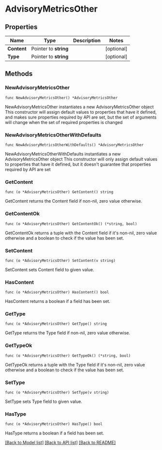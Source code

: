 # AdvisoryMetricsOther

## Properties

Name | Type | Description | Notes
------------ | ------------- | ------------- | -------------
**Content** | Pointer to **string** |  | [optional] 
**Type** | Pointer to **string** |  | [optional] 

## Methods

### NewAdvisoryMetricsOther

`func NewAdvisoryMetricsOther() *AdvisoryMetricsOther`

NewAdvisoryMetricsOther instantiates a new AdvisoryMetricsOther object
This constructor will assign default values to properties that have it defined,
and makes sure properties required by API are set, but the set of arguments
will change when the set of required properties is changed

### NewAdvisoryMetricsOtherWithDefaults

`func NewAdvisoryMetricsOtherWithDefaults() *AdvisoryMetricsOther`

NewAdvisoryMetricsOtherWithDefaults instantiates a new AdvisoryMetricsOther object
This constructor will only assign default values to properties that have it defined,
but it doesn't guarantee that properties required by API are set

### GetContent

`func (o *AdvisoryMetricsOther) GetContent() string`

GetContent returns the Content field if non-nil, zero value otherwise.

### GetContentOk

`func (o *AdvisoryMetricsOther) GetContentOk() (*string, bool)`

GetContentOk returns a tuple with the Content field if it's non-nil, zero value otherwise
and a boolean to check if the value has been set.

### SetContent

`func (o *AdvisoryMetricsOther) SetContent(v string)`

SetContent sets Content field to given value.

### HasContent

`func (o *AdvisoryMetricsOther) HasContent() bool`

HasContent returns a boolean if a field has been set.

### GetType

`func (o *AdvisoryMetricsOther) GetType() string`

GetType returns the Type field if non-nil, zero value otherwise.

### GetTypeOk

`func (o *AdvisoryMetricsOther) GetTypeOk() (*string, bool)`

GetTypeOk returns a tuple with the Type field if it's non-nil, zero value otherwise
and a boolean to check if the value has been set.

### SetType

`func (o *AdvisoryMetricsOther) SetType(v string)`

SetType sets Type field to given value.

### HasType

`func (o *AdvisoryMetricsOther) HasType() bool`

HasType returns a boolean if a field has been set.


[[Back to Model list]](../README.md#documentation-for-models) [[Back to API list]](../README.md#documentation-for-api-endpoints) [[Back to README]](../README.md)


